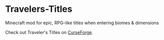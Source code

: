 # Travelers-Titles
Minecraft mod for epic, RPG-like titles when entering biomes &amp; dimensions

Check out Traveler's Titles on [CurseForge](https://www.curseforge.com/minecraft/mc-mods/travelers-titles).

